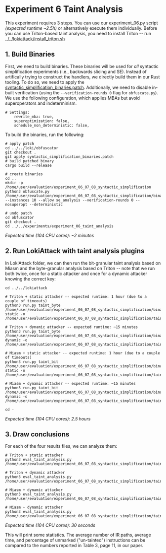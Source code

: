 # Experiment 6 Taint Analysis

This experiment requires 3 steps. You can use our experiment_06.py script _(expected runtime ~2.5h)_ or alternatively execute them individually. Before you can use Triton-based taint analysis, you need to install Triton -- run [../../lokiattack/install_triton.sh](../../lokiattack/install_triton.sh)

## 1. Build Binaries
First, we need to build binaries. These binaries will be used for *all* syntactic simplification experiments (i.e., backwards slicing and SE). Instead of artifically trying to construct the handlers, we directly build them in our Rust tooling. To do so, we need to apply the [syntactic_simplification_binaries.patch](../../loki/obfuscator/syntactic_simplification_binaries.patch). Additionally, we need to disable in-built verification (using the `--verification-rounds 0` flag for `obfuscate.py`). We use the following configuration, which applies MBAs but avoid superoperators and indeterminism.

```
# Settings:
    rewrite_mba: true,
    superoptimization: false,
    schedule_non_deterministic: false,
```

To build the binaries, run the following: 

```
# apply patch
cd ../../loki/obfuscator
git checkout .
git apply syntactic_simplification_binaries.patch
# build patched binary
cargo build --release

# create binaries
cd ..
mkdir -p /home/user/evaluation/experiment_06_07_08_syntactic_simplification
python3 obfuscate.py /home/user/evaluation/experiment_06_07_08_syntactic_simplification/binaries --instances 10 --allow se_analysis --verification-rounds 0 --nosuperopt --deterministic

# undo patch
cd obfuscator
git checkout .
cd ../../experiments/experiment_06_taint_analysis
```

_Expected time (104 CPU cores): ~2 minutes_

## 2. Run LokiAttack with taint analysis plugins
In LokiAttack folder, we can then run the bit-granular taint analysis based on Miasm and the byte-granular analysis based on Triton -- note that we run both twice, once for a static attacker and once for a dynamic attacker knowing the correct key:
```
cd ../../lokiattack

# Triton + static attacker -- expected runtime: 1 hour (due to a couple of timeouts)
python3 run.py taint_byte /home/user/evaluation/experiment_06_07_08_syntactic_simplification/binaries static -o /home/user/evaluation/experiment_06_07_08_syntactic_simplification/taint_analysis_triton_byte_level_static.txt

# Triton + dynamic attacker -- expected runtime: ~15 minutes
python3 run.py taint_byte /home/user/evaluation/experiment_06_07_08_syntactic_simplification/binaries dynamic -o /home/user/evaluation/experiment_06_07_08_syntactic_simplification/taint_analysis_triton_byte_level_dynamic.txt

# Miasm + static attacker -- expected runtime: 1 hour (due to a couple of timeouts)
python3 run.py taint_bit /home/user/evaluation/experiment_06_07_08_syntactic_simplification/binaries static -o /home/user/evaluation/experiment_06_07_08_syntactic_simplification/taint_analysis_miasm_bit_level_static.txt

# Miasm + dynamic attacker -- expected runtime: ~15 minutes 
python3 run.py taint_bit /home/user/evaluation/experiment_06_07_08_syntactic_simplification/binaries dynamic -o /home/user/evaluation/experiment_06_07_08_syntactic_simplification/taint_analysis_miasm_bit_level_dynamic.txt

cd -
```
_Expected time (104 CPU cores): 2.5 hours_

## 3. Draw conclusions
For each of the four results files, we can analyze them:
```
# Triton + static attacker
python3 eval_taint_analysis.py /home/user/evaluation/experiment_06_07_08_syntactic_simplification/taint_analysis_triton_byte_level_static.txt

# Triton + dynamic attacker
python3 eval_taint_analysis.py /home/user/evaluation/experiment_06_07_08_syntactic_simplification/taint_analysis_triton_byte_level_dynamic.txt

# Miasm + dynamic attacker
python3 eval_taint_analysis.py /home/user/evaluation/experiment_06_07_08_syntactic_simplification/taint_analysis_miasm_bit_level_static.txt

# Miasm + dynamic attacker
python3 eval_taint_analysis.py /home/user/evaluation/experiment_06_07_08_syntactic_simplification/taint_analysis_miasm_bit_level_dynamic.txt
```
_Expected time (104 CPU cores): 30 seconds_

This will print some statistics. The average number of IR paths, average time, and percentage of unmarked ("un-tainted") instructions can be compared to the numbers reported in Table 3, page 11, in our paper.
